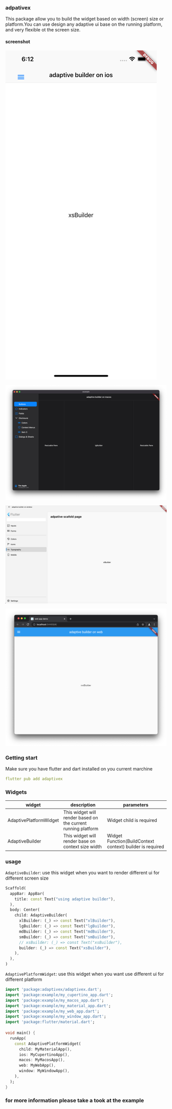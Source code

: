 ### adpativex

This package allow you to build the widget based on width (screen) size or platform.You can use design any adaptive ui base on the running platform, and very flexible ot the screen size.

#### screenshot

![ios](https://github.com/kechankrisna/myst/blob/main/packages/adaptivex/screenshot/ios.png?raw=true)

![macos](https://github.com/kechankrisna/myst/blob/main/packages/adaptivex/screenshot/macos.png?raw=true)

![windows](https://github.com/kechankrisna/myst/blob/main/packages/adaptivex/screenshot/windows.png?raw=true)

![web](https://github.com/kechankrisna/myst/blob/main/packages/adaptivex/screenshot/web.png?raw=true)


### Getting start

Make sure you have flutter and dart installed on you current marchine

```yaml
flutter pub add adaptivex
```

### Widgets

| widget                 | description                                                   | parameters                                                |
| ---------------------- | ------------------------------------------------------------- | --------------------------------------------------------- |
| AdaptivePlatformWidget | This widget will render based on the current running platform | Widget child is required                                  |
| AdaptiveBuilder        | This widget will render base on context size width            | Widget Function(BuildContext context) builder is required |

### usage

`AdaptiveBuilder`: use this widget when you want to render different ui for different screen size

```dart
Scaffold(
  appBar: AppBar(
    title: const Text("using adaptive builder"),
  ),
  body: Center(
    child: AdaptiveBuilder(
      xlBuilder: (_) => const Text("xlBuilder"),
      lgBuilder: (_) => const Text("lgBuilder"),
      mdBuilder: (_) => const Text("mdBuilder"),
      smBuilder: (_) => const Text("smBuilder"),
      // xsBuilder: (_) => const Text("xsBuilder"),
      builder: (_) => const Text("xsBuilder"),
    ),
  ),
)
```

`AdaptivePlatformWidget`: use this widget when you want use different ui for different platform
```dart
import 'package:adaptivex/adaptivex.dart';
import 'package:example/my_cupertino_app.dart';
import 'package:example/my_macos_app.dart';
import 'package:example/my_material_app.dart';
import 'package:example/my_web_app.dart';
import 'package:example/my_window_app.dart';
import 'package:flutter/material.dart';

void main() {
  runApp(
    const AdaptivePlatformWidget(
      child: MyMaterialApp(),
      ios: MyCupertinoApp(),
      macos: MyMacosApp(),
      web: MyWebApp(),
      window: MyWindowApp(),
    ),
  );
}

```



### for more information please take a took at the example

